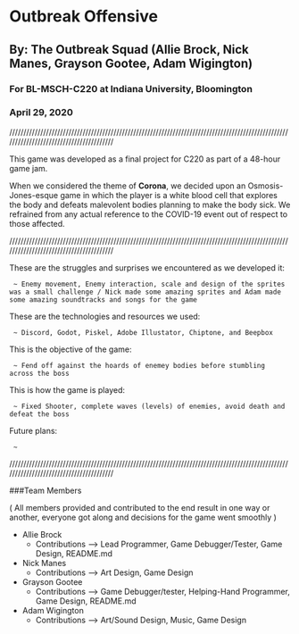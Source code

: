 # Outbreak Offensive
## By: The Outbreak Squad (Allie Brock, Nick Manes, Grayson Gootee, Adam Wigington)
### For BL-MSCH-C220 at Indiana University, Bloomington
### April 29, 2020

////////////////////////////////////////////////////////////////////////////////////////////////////////////////////////////////////////

This game was developed as a final project for C220 as part of a 48-hour game jam. 

When we considered the theme of **Corona**, we decided upon an Osmosis-Jones-esque game in which the player is a white blood cell that explores the body and defeats malevolent bodies planning to make the body sick. We refrained from any actual reference to the COVID-19 event out of respect to those affected.

////////////////////////////////////////////////////////////////////////////////////////////////////////////////////////////////////////

These are the struggles and surprises we encountered as we developed it:

     ~ Enemy movement, Enemy interaction, scale and design of the sprites was a small challenge / Nick made some amazing sprites and Adam made some amazing soundtracks and songs for the game

These are the technologies and resources we used:
     
     ~ Discord, Godot, Piskel, Adobe Illustator, Chiptone, and Beepbox
     
This is the objective of the game:
     
     ~ Fend off against the hoards of enemey bodies before stumbling across the boss
     
This is how the game is played:

     ~ Fixed Shooter, complete waves (levels) of enemies, avoid death and defeat the boss
     
Future plans:
     
     ~

////////////////////////////////////////////////////////////////////////////////////////////////////////////////////////////////////////

###Team Members

( All members provided and contributed to the end result in one way or another, everyone got along and decisions for the game went smoothly ) 

  * Allie Brock
    * Contributions --> Lead Programmer, Game Debugger/Tester, Game Design, README.md
  * Nick Manes
    * Contributions --> Art Design, Game Design
  * Grayson Gootee
    * Contributions --> Game Debugger/tester, Helping-Hand Programmer, Game Design, README.md
  * Adam Wigington
    * Contributions --> Art/Sound Design, Music, Game Design

